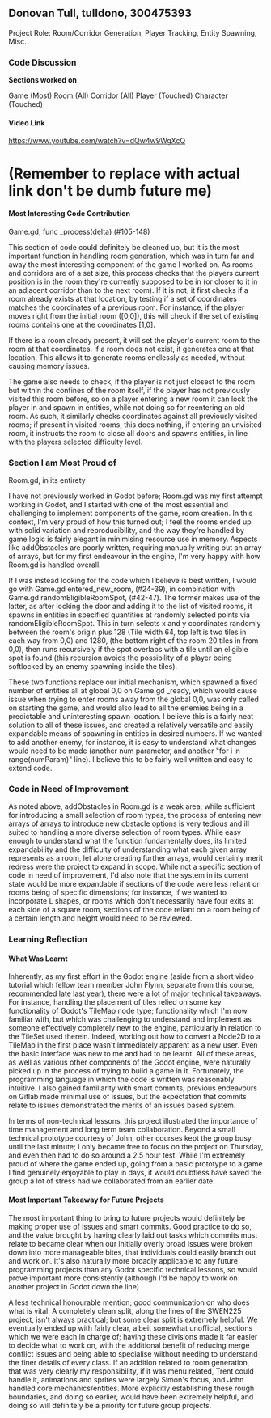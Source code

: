 ## Donovan Tull, tulldono, 300475393

Project Role: Room/Corridor Generation, Player Tracking, Entity Spawning, Misc.

### Code Discussion

**Sections worked on**

Game (Most)
Room (All)
Corridor (All)
Player (Touched)
Character (Touched)

#### Video Link
https://www.youtube.com/watch?v=dQw4w9WgXcQ
# (Remember to replace with actual link don't be dumb future me)

#### Most Interesting Code Contribution

Game.gd, func _process(delta) (#105-148)

This section of code could definitely be cleaned up, but it is the most important function in handling room generation, which was in turn far and away the most interesting component of the game I worked on. As rooms and corridors are of a set size, this process checks that the players current position is in the room they're currently supposed to be in (or closer to it in an adjacent corridor than to the next room). If it is not, it first checks if a room already exists at that location, by testing if a set of coordinates matches the coordinates of a previous room. For instance, if the player moves right from the initial room ([0,0]), this will check if the set of existing rooms contains one at the coordinates [1,0]. 

If there is a room already present, it will set the player's current room to the room at that coordinates. If a room does not exist, it generates one at that location. This allows it to generate rooms endlessly as needed, without causing memory issues.

The game also needs to check, if the player is not just closest to the room but within the confines of the room itself, if the player has not previously visited this room before, so on a player entering a new room it can lock the player in and spawn in entities, while not doing so for reentering an old room. As such, it similarly checks coordinates against all previously visited rooms; if present in visited rooms, this does nothing, if entering an unvisited room, it instructs the room to close all doors and spawns entities, in line with the players selected difficulty level.

### Section I am Most Proud of

Room.gd, in its entirety

I have not previously worked in Godot before; Room.gd was my first attempt working in Godot, and I started with one of the most essential and challenging to implement components of the game, room creation. In this context, I'm very proud of how this turned out; I feel the rooms ended up with solid variation and reproducibility, and the way they're handled by game logic is fairly elegant in minimising resource use in memory. Aspects like addObstacles are poorly written, requiring manually writing out an array of arrays, but for my first endeavour in the engine, I'm very happy with how Room.gd is handled overall.

If I was instead looking for the code which I believe is best written, I would go with Game.gd entered_new_room, (#24-39), in combination with Game.gd randomEligibleRoomSpot, (#42-47). The former makes use of the latter, as after locking the door and adding it to the list of visited rooms, it spawns in entities in specified quantities at randomly selected points via randomEligibleRoomSpot. This in turn selects x and y coordinates randomly between the room's origin plus 128 (Tile width 64, top left is two tiles in each way from 0,0) and 1280, (the bottom right of the room 20 tiles in from 0,0), then runs recursively if the spot overlaps with a tile until an eligible spot is found (this recursion avoids the possibility of a player being softlocked by an enemy spawning inside the tiles). 

These two functions replace our initial mechanism, which spawned a fixed number of entities all at global 0,0 on Game.gd _ready, which would cause issue when trying to enter rooms away from the global 0,0, was only called on starting the game, and would also lead to all the enemies being in a predictable and uninteresting spawn location. I believe this is a fairly neat solution to all of these issues, and created a relatively versatile and easily expandable means of spawning in entities in desired numbers. If we wanted to add another enemy, for instance, it is easy to understand what changes would need to be made (another num parameter, and another "for i in range(numParam)" line). I believe this to be fairly well written and easy to extend code.

### Code in Need of Improvement

As noted above, addObstacles in Room.gd is a weak area; while sufficient for introducing a small selection of room types, the process of entering new arrays of arrays to introduce new obstacle options is very tedious and ill suited to handling a more diverse selection of room types. While easy enough to understand what the function fundamentally does, its limited expandability and the difficulty of understanding what each given array represents as a room, let alone creating further arrays, would certainly merit redress were the project to expand in scope. While not a specific section of code in need of improvement, I'd also note that the system in its current state would be more expandable if sections of the code were less reliant on rooms being of specific dimensions; for instance, if we wanted to incorporate L shapes, or rooms which don't necessarily have four exits at each side of a square room, sections of the code reliant on a room being of a certain length and height would need to be reviewed.

### Learning Reflection

#### What Was Learnt

Inherently, as my first effort in the Godot engine (aside from a short video tutorial which fellow team member John Flynn, separate from this course, recommended late last year), there were a lot of major technical takeaways. For instance, handling the placement of tiles relied on some key functionality of Godot's TileMap node type; functionality which I'm now familiar with, but which was challenging to understand and implement as someone effectively completely new to the engine, particularly in relation to the TileSet used therein. Indeed, working out how to convert a Node2D to a TileMap in the first place wasn't immediately apparent as a new user. Even the basic interface was new to me and had to be learnt. All of these areas, as well as various other components of the Godot engine, were naturally picked up in the process of trying to build a game in it. Fortunately, the programming language in which the code is written was reasonably intuitive. I also gained familiarity with smart commits; previous endeavours on Gitlab made minimal use of issues, but the expectation that commits relate to issues demonstrated the merits of an issues based system.

In terms of non-technical lessons, this project illustrated the importance of time management and long term team collaboration. Beyond a small technical prototype courtesy of John, other courses kept the group busy until the last minute; I only became free to focus on the project on Thursday, and even then had to do so around a 2.5 hour test. While I'm extremely proud of where the game ended up, going from a basic prototype to a game I find genuinely enjoyable to play in days, it would doubtless have saved the group a lot of stress had we collaborated from an earlier date.

#### Most Important Takeaway for Future Projects

The most important thing to bring to future projects would definitely be making proper use of issues and smart commits. Good practice to do so, and the value brought by having clearly laid out tasks which commits must relate to became clear when our initially overly broad issues were broken down into more manageable bites, that individuals could easily branch out and work on. It's also naturally more broadly applicable to any future programming projects than any Godot specific technical lessons, so would prove important more consistently (although I'd be happy to work on another project in Godot down the line)

A less technical honourable mention; good communication on who does what is vital. A completely clean split, along the lines of the SWEN225 project, isn't always practical; but some clear split is extremely helpful. We eventually ended up with fairly clear, albeit somewhat unofficial, sections which we were each in charge of; having these divisions made it far easier to decide what to work on, with the additional benefit of reducing merge conflict issues and being able to specialise wiithout needing to understand the finer details of every class. If an addition related to room generation, that was very clearly my responsibility, if it was menu related, Trent could handle it, animations and sprites were largely Simon's focus, and John handled core mechanics/entities. More explicitly establishing these rough boundaries, and doing so earlier, would have been extremely helpful, and doing so will definitely be a priority for future group projects.
